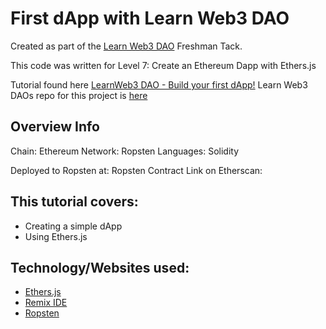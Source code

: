# First dApp with Learn Web3 DAO
Created as part of the [Learn Web3 DAO](https://www.learnweb3.io/) Freshman Tack.

This code was written for Level 7: Create an Ethereum Dapp with Ethers.js

Tutorial found here [LearnWeb3 DAO - Build your first dApp!](https://www.youtube.com/watch?v=aqxAWLi6UMA)
Learn Web3 DAOs repo for this project is [here](https://github.com/LearnWeb3DAO/BasicFrontEndTutorial)

## Overview Info
Chain: Ethereum
Network: Ropsten
Languages: Solidity

Deployed to Ropsten at: 
Ropsten Contract Link on Etherscan: 

## This tutorial covers:
- Creating a simple dApp
- Using Ethers.js

## Technology/Websites used:
- [Ethers.js](https://docs.ethers.io/v5/)
- [Remix IDE](https://remix.ethereum.org/)
- [Ropsten](https://github.com/ethereum/ropsten)